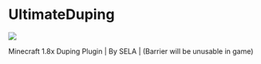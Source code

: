 # UltimateDuping

![](https://img.shields.io/github/downloads/:user/:repo/total.svg?style=plastic)

Minecraft 1.8x Duping Plugin | By SELA | (Barrier will be unusable in game)
